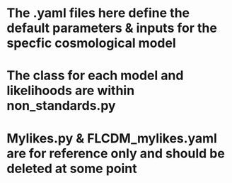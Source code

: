 # The .yaml files here define the default parameters & inputs for the specfic cosmological model

# The class for each model and likelihoods are within non_standards.py

# Mylikes.py & FLCDM_mylikes.yaml are for reference only and should be deleted at some point